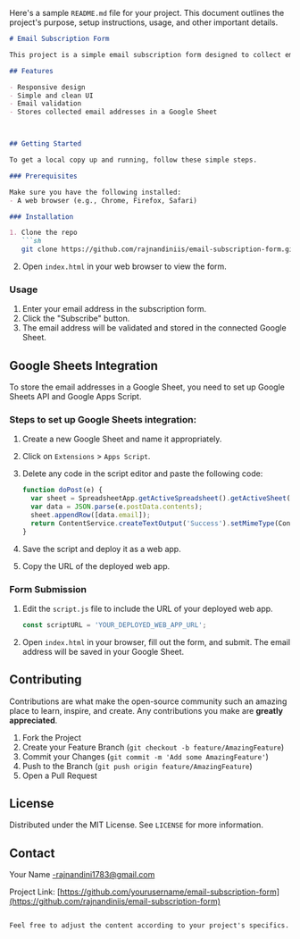 Here's a sample `README.md` file for your project. This document outlines the project's purpose, setup instructions, usage, and other important details.

```markdown
# Email Subscription Form

This project is a simple email subscription form designed to collect email addresses and store them in a Google Sheet. It is built using HTML and CSS.

## Features

- Responsive design
- Simple and clean UI
- Email validation
- Stores collected email addresses in a Google Sheet



## Getting Started

To get a local copy up and running, follow these simple steps.

### Prerequisites

Make sure you have the following installed:
- A web browser (e.g., Chrome, Firefox, Safari)

### Installation

1. Clone the repo
   ```sh
   git clone https://github.com/rajnandiniis/email-subscription-form.git
   ```
2. Open `index.html` in your web browser to view the form.

### Usage

1. Enter your email address in the subscription form.
2. Click the "Subscribe" button.
3. The email address will be validated and stored in the connected Google Sheet.

## Google Sheets Integration

To store the email addresses in a Google Sheet, you need to set up Google Sheets API and Google Apps Script.

### Steps to set up Google Sheets integration:

1. Create a new Google Sheet and name it appropriately.
2. Click on `Extensions` > `Apps Script`.
3. Delete any code in the script editor and paste the following code:

   ```javascript
   function doPost(e) {
     var sheet = SpreadsheetApp.getActiveSpreadsheet().getActiveSheet();
     var data = JSON.parse(e.postData.contents);
     sheet.appendRow([data.email]);
     return ContentService.createTextOutput('Success').setMimeType(ContentService.MimeType.JSON);
   }
   ```
4. Save the script and deploy it as a web app.
5. Copy the URL of the deployed web app.

### Form Submission

1. Edit the `script.js` file to include the URL of your deployed web app.
   ```javascript
   const scriptURL = 'YOUR_DEPLOYED_WEB_APP_URL';
   ```
2. Open `index.html` in your browser, fill out the form, and submit. The email address will be saved in your Google Sheet.

## Contributing

Contributions are what make the open-source community such an amazing place to learn, inspire, and create. Any contributions you make are **greatly appreciated**.

1. Fork the Project
2. Create your Feature Branch (`git checkout -b feature/AmazingFeature`)
3. Commit your Changes (`git commit -m 'Add some AmazingFeature'`)
4. Push to the Branch (`git push origin feature/AmazingFeature`)
5. Open a Pull Request

## License

Distributed under the MIT License. See `LICENSE` for more information.

## Contact

Your Name -rajnandini1783@gmail.com

Project Link: [https://github.com/yourusername/email-subscription-form](https://github.com/rajnandiniis/email-subscription-form)
```

Feel free to adjust the content according to your project's specifics.
